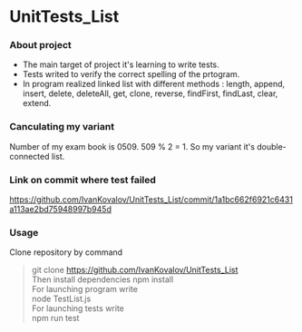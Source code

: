 # UnitTests_List

### About project  
* The main target of project it's learning to write tests.  
* Tests writed to verify the correct spelling of the prtogram.  
* In program realized linked list with different methods : length, append, insert, delete, deleteAll, get, clone, reverse, findFirst, findLast, clear, extend.

### Canculating my variant  
Number of my exam book is 0509. 509 % 2 = 1. So my variant it's  double-connected list. 


### Link on commit where test failed  
https://github.com/IvanKovalov/UnitTests_List/commit/1a1bc662f6921c6431a113ae2bd75948997b945d  

### Usage   

Clone repository by command  
> git  clone https://github.com/IvanKovalov/UnitTests_List  
Then  install dependencies
> npm install  
For launching program write  
> node TestList.js  
For launching tests write  
> npm run test  